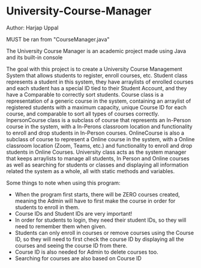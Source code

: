 # University-Course-Manager
Author: Harjap Uppal

MUST be ran from "CourseManager.java"

The University Course Manager is an academic project made using Java and its built-in console

The goal with this project is to create a University Course Management System that allows students to register, enroll courses, etc. Student class represents a student in this system, they have arraylists of enrolled courses and each student has a special ID tied to their Student Account, and they have a Comparable to correctly sort students. Course class is a representation of a generic course in the system, containing an arraylist of registered students with a maximum capacity, unique Course ID for each course, and comparable to sort all types of courses correctly. InpersonCourse class is a subclass of course that represents an In-Person course in the system, with a In-Perons classroom location and functionality to enroll and drop students in In-Person courses. OnlineCourse is also a subclass of course to represent a Online course in the system, with a Online classroom location (Zoom, Teams, etc.) and functionality to enroll and drop students in Online Courses. University class acts as the system manager that keeps arraylists to manage all students, In Person and Online courses as well as searching for students or classes and displaying all information related the system as a whole, all with static methods and variables. 

Some things to note when using this program:
- When the program first starts, there will be ZERO courses created, meaning the Admin will have to first make the course in order for students to enroll in them.
- Course IDs and Student IDs are very important!
- In order for students to login, they need their student IDs, so they will need to remember them when given. 
- Students can only enroll in courses or remove courses using the Course ID, so they will need to first check the course ID by displaying all the courses and seeing the course ID from there. 
- Course ID is also needed for Admin to delete courses too.
- Searching for courses are also based on Course ID
